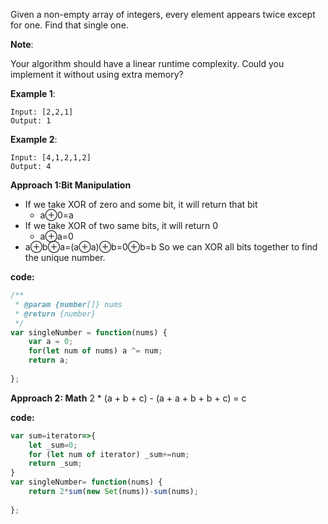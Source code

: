 ﻿Given a non-empty array of integers, every element appears twice except for one. Find that single one.

**Note**:

Your algorithm should have a linear runtime complexity. Could you implement it without using extra memory?

**Example 1**:
```
Input: [2,2,1]
Output: 1
```
**Example 2**:
```
Input: [4,1,2,1,2]
Output: 4
```

**Approach 1:Bit Manipulation**

- If we take XOR of zero and some bit, it will return that bit
  - a⊕0=a
- If we take XOR of two same bits, it will return 0
  - a⊕a=0
- a⊕b⊕a=(a⊕a)⊕b=0⊕b=b
So we can XOR all bits together to find the unique number.

**code:**

```js
/**
 * @param {number[]} nums
 * @return {number}
 */
var singleNumber = function(nums) {
    var a = 0;
    for(let num of nums) a ^= num;
    return a;
  
};
```

**Approach 2: Math**
2 * (a + b + c) - (a + a + b + b + c) = c

**code:**

```js
var sum=iterator=>{
    let _sum=0;
    for (let num of iterator) _sum+=num;
    return _sum;
}
var singleNumber= function(nums) {
    return 2*sum(new Set(nums))-sum(nums);
   
};

```